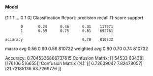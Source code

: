 #### Model
[1 1 1 ... 0 1 0]
Classification Report:
              precision    recall  f1-score   support

           0       0.24      0.46      0.31    117971
           1       0.89      0.75      0.81    692761

    accuracy                           0.70    810732
   macro avg       0.56      0.60      0.56    810732
weighted avg       0.80      0.70      0.74    810732

Accuracy: 0.7045336806737615
Confusion Matrix:
[[ 54533  63438]
 [176106 516655]]
Confusion Matrix (%):
[[ 6.72639047  7.82478057]
 [21.72185136 63.7269776 ]]
